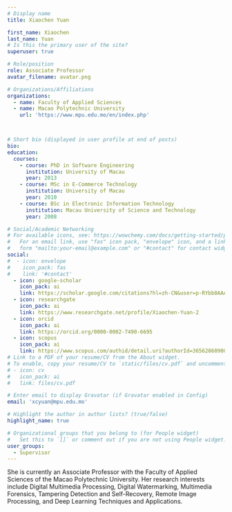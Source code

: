 ```yaml
---
# Display name
title: Xiaochen Yuan

first_name: Xiaochen
last_name: Yuan
# Is this the primary user of the site?
superuser: true

# Role/position
role: Associate Professor
avatar_filename: avatar.png

# Organizations/Affiliations
organizations:
  - name: Faculty of Applied Sciences
  - name: Macao Polytechnic University 
    url: 'https://www.mpu.edu.mo/en/index.php'



# Short bio (displayed in user profile at end of posts)
bio:
education:
  courses:
    - course: PhD in Software Engineering
      institution: University of Macau
      year: 2013
    - course: MSc in E-Commerce Technology
      institution: University of Macau
      year: 2010
    - course: BSc in Electronic Information Technology
      institution: Macau University of Science and Technology
      year: 2008

# Social/Academic Networking
# For available icons, see: https://wowchemy.com/docs/getting-started/page-builder/#icons
#   For an email link, use "fas" icon pack, "envelope" icon, and a link in the
#   form "mailto:your-email@example.com" or "#contact" for contact widget.
social:
#  - icon: envelope
#    icon_pack: fas
#    link: '#contact'
  - icon: google-scholar
    icon_pack: ai
    link: https://scholar.google.com/citations?hl=zh-CN&user=p-RYbb0AAAAJ
  - icon: researchgate
    icon_pack: ai
    link: https://www.researchgate.net/profile/Xiaochen-Yuan-2
  - icon: orcid
    icon_pack: ai
    link: https://orcid.org/0000-0002-7490-6695
  - icon: scopus
    icon_pack: ai
    link: https://www.scopus.com/authid/detail.uri?authorId=36562860900
# Link to a PDF of your resume/CV from the About widget.
# To enable, copy your resume/CV to `static/files/cv.pdf` and uncomment the lines below.
# - icon: cv
#   icon_pack: ai
#   link: files/cv.pdf

# Enter email to display Gravatar (if Gravatar enabled in Config)
email: 'xcyuan@mpu.edu.mo'

# Highlight the author in author lists? (true/false)
highlight_name: true

# Organizational groups that you belong to (for People widget)
#   Set this to `[]` or comment out if you are not using People widget.
user_groups:
  - Supervisor
---
```


She is currently an Associate Professor with the Faculty of Applied Sciences of the Macao Polytechnic University. Her research interests include Digital Multimedia Processing, Digital Watermarking, Multimedia Forensics, Tampering Detection and Self-Recovery, Remote Image Processing, and Deep Learning Techniques and Applications.
